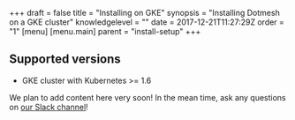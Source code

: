 +++
draft = false
title = "Installing on GKE"
synopsis = "Installing Dotmesh on a GKE cluster"
knowledgelevel = ""
date = 2017-12-21T11:27:29Z
order = "1"
[menu]
  [menu.main]
    parent = "install-setup"
+++

## Supported versions

* GKE cluster with Kubernetes >= 1.6

We plan to add content here very soon! In the mean time, ask any questions on [our Slack channel](https://dotmesh-community.slack.com/)!
